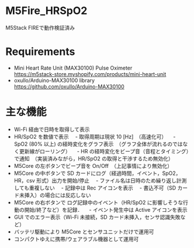 # M5Fire_HRSpO2
M5Stack FIREで動作検証済み
 
# Requirements
- Mini Heart Rate Unit (MAX30100) Pulse Oximeter<br>
  https://m5stack-store.myshopify.com/products/mini-heart-unit
- oxullo/Arduino-MAX30100 library<br>
  https://github.com/oxullo/Arduino-MAX30100

# 主な機能
- Wi-Fi 経由で日時を取得して表示
- HR/SpO2 を数値で表示
　- 取得周期は現状 10 [Hz]　（高速化可）
　- SpO2 (80% 以上) の経時変化をグラフ表示　（グラフ全体が流れるのではなく更新線がローリング）
　- HR の経時変化をビープ音（音程とタイミング）で通知　（実装済みながら，HR/SpO2 の取得と干渉するため無効化）
- M5Core の左ボタンでビープ音を On/Off　（上記事情により無効化）
- M5Core の中ボタンで SD カードにログ（経過時間，イベント，SpO2，HR，csv 形式）出力を開始/停止
　- ファイル名は日時のため繰り返し計測しても重複しない
　- 記録中は Rec アイコンを表示
　- 書込不可（SD カード未挿入）の場合には反応しない
- M5Core の右ボタンで ログ記録中のイベント（HR/SpO2 に影響しそうな行動の開始/終了など）を記録．
　- イベント発生中は Active アイコンを表示
- GUI でのエラー表示（Wi-Fi 未接続，SD カード未挿入，センサ認識失敗など）
- バッテリ駆動により M5Core とセンサユニットだけで運用可
- コンパクトゆえに携帯/ウェアラブル機器として運用可

